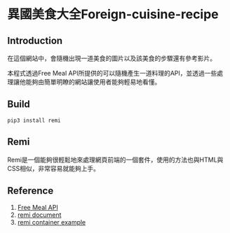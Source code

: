 # 異國美食大全Foreign-cuisine-recipe

## Introduction
在這個網站中，會隨機出現一道美食的圖片以及該美食的步驟還有參考影片。

本程式透過Free Meal API所提供的可以隨機產生一道料理的API，並透過一些處理讓他能夠由簡單明瞭的網站讓使用者能夠輕易地看懂。



## Build
```
pip3 install remi
```



## Remi
Remi是一個能夠很輕鬆地來處理網頁前端的一個套件，使用的方法也與HTML與CSS相似，非常容易就能夠上手。



## Reference
1. [Free Meal API](https://www.themealdb.com/api.php)
2. [remi document](https://remi.readthedocs.io/en/latest/_modules/remi/gui.html)
3. [remi container example](https://github.com/dddomodossola/remi/blob/master/examples/widgets_overview_app.py)
